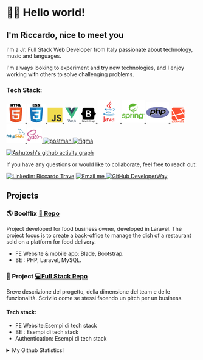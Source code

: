# 👋🏻 Hello world! 
## I'm Riccardo, nice to meet you
I'm a Jr. Full Stack Web Developer from Italy passionate about technology, music and languages.

I'm always looking to experiment and try new technologies, and I enjoy working with others to solve challenging problems.

<h3 align="left">Tech Stack:</h3>
<p align="left" >  <a href="https://www.w3.org/html/" target="_blank" rel="noreferrer"> <img src="https://raw.githubusercontent.com/devicons/devicon/master/icons/html5/html5-original-wordmark.svg" alt="html5" width="50" height="50"/> </a> <a href="https://www.w3schools.com/css/" target="_blank" rel="noreferrer"> <img src="https://raw.githubusercontent.com/devicons/devicon/master/icons/css3/css3-original-wordmark.svg" alt="css3" width="50" height="50"/> </a> <a href="https://developer.mozilla.org/en-US/docs/Web/JavaScript" target="_blank" rel="noreferrer"> <img src="https://raw.githubusercontent.com/devicons/devicon/master/icons/javascript/javascript-original.svg" alt="javascript" width="40" height="40"/> </a> <a href="https://vuejs.org/" target="_blank" rel="noreferrer"> <img src="https://raw.githubusercontent.com/devicons/devicon/master/icons/vuejs/vuejs-original-wordmark.svg" alt="vuejs" width="40" height="40"/> </a> <a href="https://getbootstrap.com" target="_blank" rel="noreferrer"> <img src="https://raw.githubusercontent.com/devicons/devicon/master/icons/bootstrap/bootstrap-plain-wordmark.svg" alt="bootstrap" width="40" height="40"/> <a href="https://www.w3.org/html/" target="_blank" rel="noreferrer"> <img src="https://raw.githubusercontent.com/devicons/devicon/master/icons/java/java-original-wordmark.svg" alt="java" width="60" height="60"/> <a href="https://www.w3.org/html/" target="_blank" rel="noreferrer"> <img class="mt-1" src="https://raw.githubusercontent.com/devicons/devicon/master/icons/spring/spring-original-wordmark.svg" alt="spring" width="60" height="60"/> </a> <a href="https://www.php.net" target="_blank" rel="noreferrer"> <img src="https://raw.githubusercontent.com/devicons/devicon/master/icons/php/php-original.svg" alt="php" width="60" height="55"/> </a> <a href="https://laravel.com/" target="_blank" rel="noreferrer"> <img src="https://raw.githubusercontent.com/devicons/devicon/master/icons/laravel/laravel-plain-wordmark.svg" alt="laravel" width="40" height="40"/> </a> <a href="https://www.mysql.com/" target="_blank" rel="noreferrer"> <img src="https://raw.githubusercontent.com/devicons/devicon/master/icons/mysql/mysql-original-wordmark.svg" alt="mysql" width="50" height="50"/> </a> <a href="https://sass-lang.com" target="_blank" rel="noreferrer"> <img src="https://raw.githubusercontent.com/devicons/devicon/master/icons/sass/sass-original.svg" alt="sass" width="40" height="40"/> </a> <a href="https://postman.com" target="_blank" rel="noreferrer"> <img src="https://www.vectorlogo.zone/logos/getpostman/getpostman-icon.svg" alt="postman" width="40" height="40"/> </a> <a href="https://www.figma.com/" target="_blank" rel="noreferrer"> <img src="https://www.vectorlogo.zone/logos/figma/figma-icon.svg" alt="figma" width="40" height="40"/> </a> </p>



[![Ashutosh's github activity graph](https://github-readme-activity-graph.vercel.app/graph?username=RixTerreny&theme=github-compact)](https://github.com/ashutosh00710/github-readme-activity-graph)

If you have any questions or would like to collaborate, feel free to reach out:


 [![Linkedin: Riccardo Trave](https://img.shields.io/badge/-RiccardoTrave-blue?style=flat-square&logo=Linkedin&logoColor=white&link=https://www.linkedin.com/company/RiccardoTrave/)](https://www.linkedin.com/in/riccardotrave/)
<a href="mailto:riccardotrave43@gmail.com">
  <img src="https://img.shields.io/badge/Email%20me-red?style=for-the-badge&logo=gmail&logoColor=white" alt="Email me" style="height: 20px; width: auto; border:0;">
</a>
[![GitHub DeveloperWay](https://img.shields.io/github/followers/RixTerreny?label=follow&style=social)](https://github.com/RixTerreny)

## Projects

### 🌎 Boolflix [📄 Repo](https://github.com/RixTerreny/deliverboo-backend)
Project developed for food business owner, developed in Laravel. The project focus is to create a back-office to manage the dish of a restaurant sold on a platform for food delivery.
- FE Website & mobile app: Blade, Bootstrap.
- BE : PHP, Laravel, MySQL.

### 🍴 Project  [💻Full Stack Repo ](<!-- Inserisci qui il link alla repository-->)
Breve descrizione del progetto, della dimensione del team e delle funzionalità. Scrivilo come se stessi facendo un pitch per un business.

#### Tech stack:
- FE Website:Esempi di tech stack
- BE : Esempi di tech stack
- Authentication: Esempi di tech stack

<details>
<summary>My Github Statistics!</summary>
  <br>

  ![Top Langs](https://github-readme-stats.vercel.app/api/top-langs/?username=RixTerreny&show_icons=true&locale=en&layout=compact&langs_count=8) 
  
  <!--![Stats](https://github-readme-stats.vercel.app/api?username=RixTerreny&show_icons=true&locale=en&count_private=true) -->
  
  ![GitHub Streak](https://github-readme-streak-stats.herokuapp.com?user=RixTerreny)

  ![trophy](https://github-profile-trophy.vercel.app/?username=RixTerreny&margin-w=10&rank=A,B,AA,AAA,S,SS,SSS)

</details>


